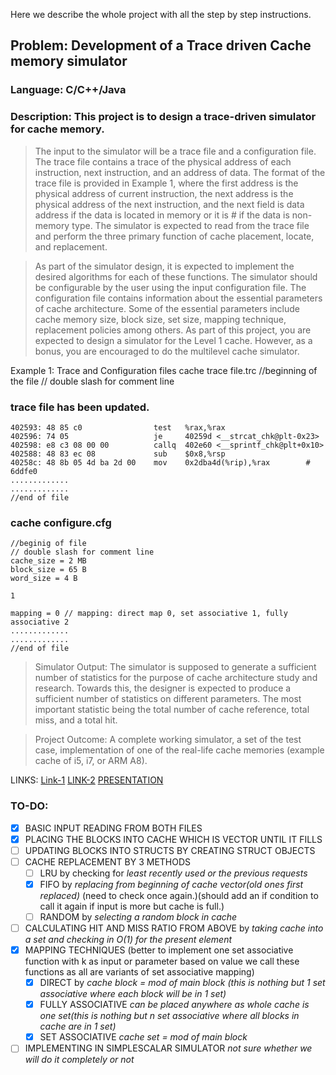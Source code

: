 Here we describe the whole project with all the step by step instructions.

## Problem: Development of a Trace driven Cache memory simulator
### Language: C/C++/Java

### Description: This project is to design a trace-driven simulator for cache memory.

> The input to the simulator will be a trace file and a configuration file. The trace file contains a trace of the physical address of each instruction, next instruction, and an address of data. The format of the trace file is provided in Example 1, where the first address is the physical address of current instruction, the next address is the physical address of the next instruction, and the next field is data address if the data is located in memory or it is # if the data is non-memory type. The simulator is expected to read from the trace file and perform the three primary function of cache placement, locate, and replacement.

> As part of the simulator design, it is expected to implement the desired algorithms for each of these functions. The simulator should be configurable by the user using the input configuration file. The configuration file contains information about the essential parameters of cache architecture. Some of the essential parameters include cache memory size, block size, set size, mapping technique, replacement policies among others. As part of this project, you are expected to design a simulator for the Level 1 cache. However, as a bonus, you are encouraged to do the multilevel cache simulator.


Example 1: Trace and Configuration files
cache trace file.trc
//beginning of the file
// double slash for comment line

### trace file has been updated.
```
402593:	48 85 c0             	test   %rax,%rax
402596:	74 05                	je     40259d <__strcat_chk@plt-0x23>
402598:	e8 c3 08 00 00       	callq  402e60 <__sprintf_chk@plt+0x10>
402588:	48 83 ec 08          	sub    $0x8,%rsp
40258c:	48 8b 05 4d ba 2d 00 	mov    0x2dba4d(%rip),%rax        # 6ddfe0 
.............
.............
//end of file
```

### cache configure.cfg

```
//beginig of file
// double slash for comment line
cache_size = 2 MB
block_size = 65 B
word_size = 4 B

1

mapping = 0 // mapping: direct map 0, set associative 1, fully associative 2
.............
.............
//end of file
```

> Simulator Output: The simulator is supposed to generate a sufficient number of statistics for the purpose of cache architecture study and research. Towards this, the designer is expected to produce a sufficient number of statistics on different parameters. The most important statistic being the total number of cache reference, total miss, and a total hit.


> Project Outcome: A complete working simulator, a set of the test case, implementation of one of the real-life cache memories (example cache of i5, i7, or ARM A8).

LINKS: [Link-1](https://cseweb.ucsd.edu/classes/fa07/cse240a/project1.html) [LINK-2](https://www.walletfox.com/course/parseconfigfile.php)
[PRESENTATION](https://docs.google.com/presentation/d/1N7Y7w3Yhc3V5PC2zSHRcRKKsccwfdyKE3SO33aIMu58/edit?usp=sharing)


### TO-DO:
- [X] BASIC INPUT READING FROM BOTH FILES
- [X] PLACING THE BLOCKS INTO CACHE WHICH IS VECTOR UNTIL IT FILLS
- [ ] UPDATING BLOCKS INTO STRUCTS BY CREATING STRUCT OBJECTS
- [ ] CACHE REPLACEMENT BY 3 METHODS
  - [ ] LRU by checking for *least recently used or the previous requests* 
  - [X] FIFO by *replacing from beginning of cache vector(old ones first replaced)* (need to check once again.)(should add an if condition to call it again if input is more but cache is full.)
  - [ ] RANDOM by *selecting a random block in cache*  
- [ ] CALCULATING HIT AND MISS RATIO FROM ABOVE by *taking cache into a set and checking in O(1) for the present element*
- [X] MAPPING TECHNIQUES (better to implement one set associative function with k as input or parameter based on value we call these functions as all are variants of set associative mapping)
  - [X] DIRECT by *cache block = mod of main block (this is nothing but 1 set associative where each block will be in 1 set)* 
  - [X] FULLY ASSOCIATIVE *can be placed anywhere as whole cache is one set(this is nothing but n set associative where all blocks in cache are in 1 set)*
  - [X] SET ASSOCIATIVE *cache set = mod of main block*
 - [ ] IMPLEMENTING IN SIMPLESCALAR SIMULATOR *not sure whether we will do it completely or not*     
